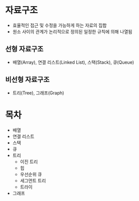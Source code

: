 # 자료구조
* 효율적인 접근 및 수정을 가능하게 하는 자료의 집합
* 원소 사이의 관계가 논리적으로 정의된 일정한 규칙에 의해 나열됨

## 선형 자료구조
* 배열(Array), 연결 리스트(Linked List), 스택(Stack), 큐(Queue)

## 비선형 자료구조
* 트리(Tree), 그래프(Graph)

# 목차
* 배열
* 연결 리스트
* 스택
* 큐
* 트리
  * 이진 트리
  * 힙
  * 우선순위 큐
  * 세그먼트 트리
  * 트라이
* 그래프

